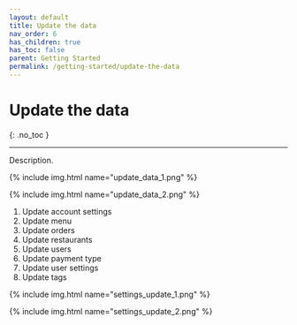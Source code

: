 ```yaml
---
layout: default
title: Update the data
nav_order: 6
has_children: true
has_toc: false
parent: Getting Started
permalink: /getting-started/update-the-data
---
```


# Update the data
{: .no_toc }

---

Description.

{% include img.html name="update_data_1.png" %}

{% include img.html name="update_data_2.png" %}


1. Update account settings
1. Update menu
1. Update orders
1. Update restaurants
1. Update users
1. Update payment type
1. Update user settings
1. Update tags

{% include img.html name="settings_update_1.png" %}

{% include img.html name="settings_update_2.png" %}